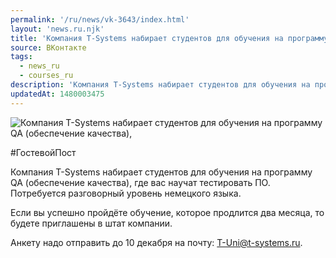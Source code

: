 ```yaml
---
permalink: '/ru/news/vk-3643/index.html'
layout: 'news.ru.njk'
title: 'Компания T-Systems набирает студентов для обучения на программу QA (обеспечение качества)'
source: ВКонтакте
tags:
  - news_ru
  - courses_ru
description: 'Компания T-Systems набирает студентов для обучения на программу QA (обеспечение качества)'
updatedAt: 1480003475
---
```

![Компания T-Systems набирает студентов для обучения на программу QA (обеспечение качества),](https://sun9-47.userapi.com/impf/c626320/v626320195/56598/OGmNeWC4E8I.jpg?size=1280x853&quality=96&sign=05891f72db0b188d6a411e9a34d02235&c_uniq_tag=4OzUAKR-P3UHQAbipVC-mDRUNy1BMNI2rsk2qy8EKFs&type=album)

#ГостевойПост

Компания T-Systems набирает студентов для обучения на программу QA (обеспечение качества), где вас научат тестировать ПО. Потребуется разговорный уровень немецкого языка.

Если вы успешно пройдёте обучение, которое продлится два месяца, то будете приглашены в штат компании.

Анкету надо отправить до 10 декабря на почту: T-Uni@t-systems.ru.
